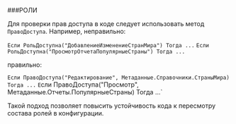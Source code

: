 ###РОЛИ

Для проверки прав доступа в коде следует использовать метод `ПравоДоступа`.
Например, неправильно:

`Если РольДоступна("ДобавлениеИзменениеСтранМира") Тогда ...`
`Если РольДоступна("ПросмотрОтчетаПопулярныеСтраны") Тогда ...`

правильно:

`Если ПравоДоступа("Редактирование", Метаданные.Справочники.СтраныМира) Тогда ...`
`Е`сли ПравоДоступа("Просмотр", Метаданные.Отчеты.ПопулярныеСтраны) Тогда ...`

Такой подход позволяет повысить устойчивость кода к пересмотру состава ролей в конфигурации.

